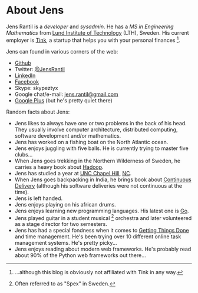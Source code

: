 About Jens
==========

Jens Rantil is a *developer* and *sysadmin*. He has a *MS in Engineering
Mathematics* from [Lund Institute of
Technology](http://www.lth.se/english/) (LTH),
Sweden. His current employer is
[Tink](http://www.tinkapp.com), a startup that helps you with your
personal finances [^1].

Jens can found in various corners of the web:

-   [Github](http://www.github.com/JensRantil)
-   Twitter: [@JensRantil](http://www.twitter.com/JensRantil)
-   [LinkedIn](http://www.linkedin.com/in/jensrantil)
-   [Facebook](http://www.facebook.com/jens.rantil)
-   Skype: skypeztyx
-   Google chat/e-mail: <jens.rantil@gmail.com>
-   [Google Plus](https://plus.google.com/112898131372161120283) (but
    he's pretty quiet there)

Random facts about Jens:

-   Jens likes to always have one or two problems in the back of
    his head. They usually involve computer architecture, distributed
    computing, software development and/or mathematics.
-   Jens has worked on a fishing boat on the North Atlantic ocean.
-   Jens enjoys juggling with five balls. He is currently trying to
    master five clubs...
-   When Jens goes trekking in the Northern Wilderness of Sweden, he
    carries a heavy book about
    [Hadoop](http://www.amazon.com/Hadoop-Definitive-Guide-Tom-White/dp/0596521979).
-   Jens has studied a year at [UNC Chapel Hill](http://unc.edu),
    [NC](http://goo.gl/maps/pgwCw).
-   When Jens goes backpacking in India, he brings book about
    [Continuous
    Delivery](http://www.amazon.com/Continuous-Delivery-Deployment-Automation-Addison-Wesley/dp/0321601912)
    (although his software deliveries were not continuous at the time).
-   Jens is left handed.
-   Jens enjoys playing on his african drums.
-   Jens enjoys learning new programming languages. His latest one is
    [Go](http://golang.org).
-   Jens played guitar in a student musical [^2] orchestra and later
    volunteered as a stage director for two semesters.
-   Jens has had a special fondness when it comes to [Getting Things
    Done](http://www.amazon.com/Getting-Things-Done-Stress-Free-Productivity/dp/0142000280)
    and time management. He's been trying over 10 different online task
    management systems. He's pretty picky...
-   Jens enjoys reading about modern web frameworks. He's probably read
    about 90% of the Python web frameworks out there...

[^1]: ...although this blog is obviously not affiliated with Tink in any
    way.

[^2]: Often referred to as "Spex" in Sweden.

